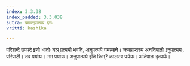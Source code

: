 ```yaml
---
index: 3.3.38
index_padded: 3.3.038
sutra: परावनुपात्यय इणः
vritti: kashika

---
```

परिशब्दे उपपदे इणो धातोः घञ् प्रत्ययो भवति, अनुपत्यये गम्यमाने। क्रमप्राप्तस्य अनतिपातो ऽनुपात्ययः, परिपाटी। तव पर्यायः। मम पर्यायः। अनुपात्यये इति किम्? कालस्य पर्ययः। अतिपातः इत्यर्थः।